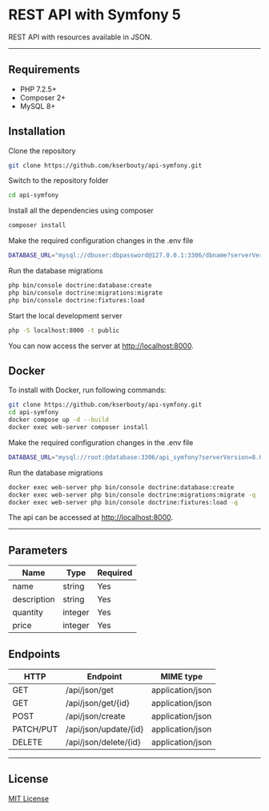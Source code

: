 # REST API with Symfony 5

REST API with resources available in JSON.

---

## Requirements

- PHP 7.2.5+
- Composer 2+
- MySQL 8+

## Installation

Clone the repository

```bash
git clone https://github.com/kserbouty/api-symfony.git
```

Switch to the repository folder

```bash
cd api-symfony
```

Install all the dependencies using composer

```bash
composer install
```

Make the required configuration changes in the .env file

```bash
DATABASE_URL="mysql://dbuser:dbpassword@127.0.0.1:3306/dbname?serverVersion=8.0&charset=utf8"
```

Run the database migrations

```bash
php bin/console doctrine:database:create
php bin/console doctrine:migrations:migrate
php bin/console doctrine:fixtures:load
```

Start the local development server

```bash
php -S localhost:8000 -t public
```

You can now access the server at <http://localhost:8000>.

## Docker

To install with Docker, run following commands:

```bash
git clone https://github.com/kserbouty/api-symfony.git
cd api-symfony
docker compose up -d --build
docker exec web-server composer install
```

Make the required configuration changes in the .env file

```bash
DATABASE_URL="mysql://root:@database:3306/api_symfony?serverVersion=8.0&charset=utf8"
```

Run the database migrations

```bash
docker exec web-server php bin/console doctrine:database:create
docker exec web-server php bin/console doctrine:migrations:migrate -q
docker exec web-server php bin/console doctrine:fixtures:load -q
```

The api can be accessed at <http://localhost:8000>.

---

## Parameters

| Name          | Type     | Required |
|---------------|----------|----------|
| name          | string   | Yes      |
| description   | string   | Yes      |
| quantity      | integer  | Yes      |
| price         | integer  | Yes      |

## Endpoints

| HTTP      | Endpoint              | MIME type        |
|-----------|-----------------------|------------------|
| GET       | /api/json/get         | application/json |
| GET       | /api/json/get/{id}    | application/json |
| POST      | /api/json/create      | application/json |
| PATCH/PUT | /api/json/update/{id} | application/json |
| DELETE    | /api/json/delete/{id} | application/json |

---

## License

[MIT License](./LICENSE.md)
